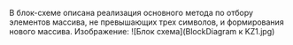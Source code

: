 В блок-схеме описана реализация основного метода по отбору элементов массива, не превышающих трех символов, и формирования нового массива.
Изображение: ![Блок схема](BlockDiagram к KZ1.jpg)